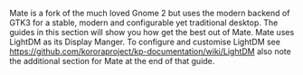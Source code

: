Mate is a fork of the much loved Gnome 2 but uses the modern backend of GTK3 for a stable, modern and configurable yet traditional desktop. The guides in this section will show you how get the best out of Mate.
Mate uses LightDM as its Display Manger. To configure and customise LightDM see <https://github.com/kororaproject/kp-documentation/wiki/LightDM> also note the additional section for Mate at the end of that guide.